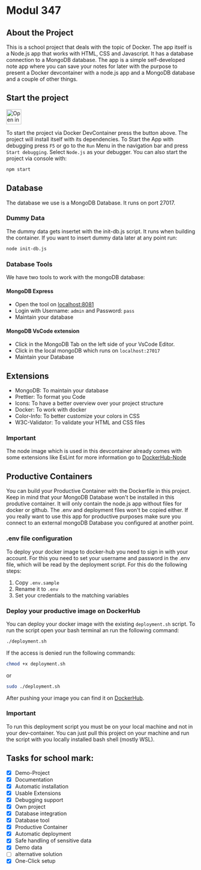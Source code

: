 # Modul 347

## About the Project
This is a school project that deals with the topic of Docker. The app itself is a Node.js app that works with HTML, CSS and Javascript. It has a database connection to a MongoDB database. The app is a simple self-developed note app where you can save your notes for later with the purpose to present a Docker devcontainer with a node.js app and a MongoDB database and a couple of other things.

## Start the project
<a href="https://vscode.dev/redirect?url=vscode://ms-vscode-remote.remote-containers/cloneInVolume?url=https://github.com/levin-fankhauser/modul-347.git">
  <img 
    src="https://img.shields.io/badge/Open_in-DevContainer-blue?logo=visual-studio-code" 
    alt="Open in DevContainer" 
    height="40"
  >
</a>

To start the project via Docker DevContainer press the button above. The project will install itself with its dependencies. To Start the App with debugging press ``F5`` or go to the ``Run`` Menu in the navigation bar and press ``Start debugging``. Select ``Node.js`` as your debugger. You can also start the project via console with:
```bash
npm start
```

## Database
The database we use is a MongoDB Database. It runs on port 27017.

### Dummy Data
The dummy data gets insertet with the init-db.js script. It runs when building the container. If you want to insert dummy data later at any point run:
```bash
node init-db.js
```

### Database Tools
We have two tools to work with the mongoDB database: 
#### MongoDB Express
- Open the tool on [localhost:8081](http://localhost:8081)
- Login with Username: ``admin`` and Password: ``pass``
- Maintain your database

#### MongoDB VsCode extension
- Click in the MongoDB Tab on the left side of your VsCode Editor.
- Click in the local mongoDB which runs on ``localhost:27017``
- Maintain your Database

## Extensions
- MongoDB: To maintain your database
- Prettier: To format you Code
- Icons: To have a better overview over your project structure
- Docker: To work with docker
- Color-Info: To better customize your colors in CSS
- W3C-Validator: To validate your HTML and CSS files

### Important
The node image which is used in this devcontainer already comes with some extensions like EsLint for more information go to [DockerHub-Node](https://hub.docker.com/_/microsoft-devcontainers-javascript-node)

## Productive Containers
You can build your Productive Container with the Dockerfile in this project. Keep in mind that your MongoDB Database won't be installed in this produtive container. It will only contain the node.js app without files for docker or github. The .env and deployment files won't be copied either. If you really want to use this app for productive purposes make sure you connect to an external mongoDB Database you configured at another point.

### .env file configuration
To deploy your docker image to docker-hub you need to sign in with your account. For this you need to set your username and password in the .env file, which will be read by the deployment script. For this do the following steps:
1. Copy ``.env.sample``
2. Rename it to ``.env``
3. Set your credentials to the matching variables

### Deploy your productive image on DockerHub
You can deploy your docker image with the existing ``deployment.sh`` script. To run the script open your bash terminal an run the following command:
```bash
./deployment.sh
```

If the access is denied run the following commands:
```bash
chmod +x deployment.sh
```
or
```bash
sudo ./deployment.sh
```
After pushing your image you can find it on [DockerHub](https://hub.docker.com/repositories).

### Important 
To run this deployment script you must be on your local machine and not in your dev-container. You can just pull this project on your machine and run the script with you locally installed bash shell (mostly WSL).

## Tasks for school mark:

- [x] Demo-Project
- [x] Documentation
- [x] Automatic installation
- [x] Usable Extensions
- [x] Debugging support
- [x] Own project
- [x] Database integration
- [x] Database tool
- [x] Productive Container
- [x] Automatic deployment
- [x] Safe handling of sensitive data
- [x] Demo data
- [ ] alternative solution
- [x] One-Click setup
